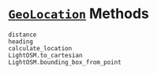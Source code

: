 # [`GeoLocation`](@ref) Methods

```@docs
distance
heading
calculate_location
LightOSM.to_cartesian
LightOSM.bounding_box_from_point
```
